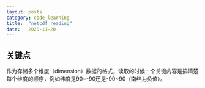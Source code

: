 ```yaml
---
layout: posts
category: code_learning
title:  "netcdf reading"
date:   2020-11-20
---
```


## 关键点
作为存储多个维度（dimension）数据的格式，读取的时候一个关键内容是搞清楚每个维度的顺序，例如纬度是90~-90还是-90~90（南纬为负值）。

